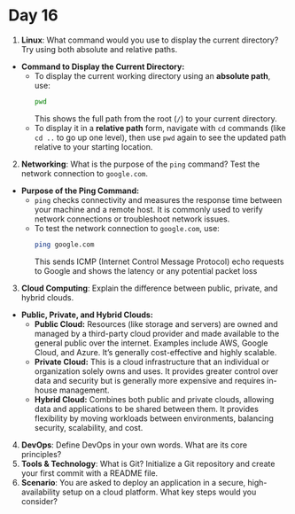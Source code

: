 # Day 16

1. **Linux**: What command would you use to display the current directory? Try using both absolute and relative paths.
- **Command to Display the Current Directory:**
    - To display the current working directory using an **absolute path**, use:
      ```bash
      pwd
      ```
      This shows the full path from the root (`/`) to your current directory.
    - To display it in a **relative path** form, navigate with `cd` commands (like `cd ..` to go up one level), then use `pwd` again to see the updated path relative to your starting location.

2. **Networking**: What is the purpose of the `ping` command? Test the network connection to `google.com`.
- **Purpose of the Ping Command:**
    - `ping` checks connectivity and measures the response time between your machine and a remote host. It is commonly used to verify network connections or troubleshoot network issues.
    - To test the network connection to `google.com`, use:
      ```bash
      ping google.com
      ```
      This sends ICMP (Internet Control Message Protocol) echo requests to Google and shows the latency or any potential packet loss

3. **Cloud Computing**: Explain the difference between public, private, and hybrid clouds.
- **Public, Private, and Hybrid Clouds:**
    - **Public Cloud:** Resources (like storage and servers) are owned and managed by a third-party cloud provider and made available to the general public over the internet. Examples include AWS, Google Cloud, and Azure. It’s generally cost-effective and highly scalable.
    - **Private Cloud:** This is a cloud infrastructure that an individual or organization solely owns and uses. It provides greater control over data and security but is generally more expensive and requires in-house management.
    - **Hybrid Cloud:** Combines both public and private clouds, allowing data and applications to be shared between them. It provides flexibility by moving workloads between environments, balancing security, scalability, and cost.


4. **DevOps**: Define DevOps in your own words. What are its core principles?
5. **Tools & Technology**: What is Git? Initialize a Git repository and create your first commit with a README file.
6. **Scenario**: You are asked to deploy an application in a secure, high-availability setup on a cloud platform. What key steps would you consider?


